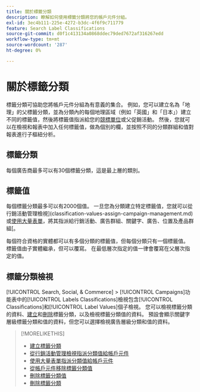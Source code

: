 ```yaml
---
title: 關於標籤分類
description: 瞭解如何使用標籤分類將您的帳戶元件分組。
exl-id: 3ec4b111-225e-4272-b3dc-4f6f9c711779
feature: Search Label Classifications
source-git-commit: d0f1c413134a0868ddec79ded7672af316267edd
workflow-type: tm+mt
source-wordcount: '287'
ht-degree: 0%

---
```


# 關於標籤分類

標籤分類可協助您將帳戶元件分組為有意義的集合。 例如，您可以建立名為「地理」的父標籤分類，並為分類內的每個地理區域（例如「英國」和「日本」）建立不同的標籤值，然後將標籤值指派給您的[競標單位](/help/search-social-commerce/glossary.md#a-b)或父促銷活動。 然後，您就可以在檢視和報表中加入任何標籤值，做為個別的欄，並按照不同的分類群組和值對報表進行子樞紐分析。

## 標籤分類

每個廣告商最多可以有30個標籤分類，這是最上層的類別。

## 標籤值

每個標籤分類最多可以有2000個值。 一旦您為分類建立特定標籤值，您就可以從行銷活動管理檢視](classification-values-assign-campaign-management.md)或[使用大量表單](classification-values-assign-bulksheets.md)，將其指派給行銷活動、廣告群組、關鍵字、廣告、位置及產品群組[。

每個符合資格的實體都可以有多個分類的標籤值，但每個分類只有一個標籤值。 標籤值由子實體繼承，但可以覆寫。 在最低層次指定的值一律會覆寫在父層次指定的值。

## 標籤分類檢視

[!UICONTROL Search, Social, & Commerce] > [!UICONTROL Campaigns]功能表中的[!UICONTROL Labels Classifications]檢視包含[!UICONTROL Classifications]和[!UICONTROL Label Values]個子檢視。 您可以檢視標籤分類的資料、[建立](classification-create.md)和[刪除](classification-delete.md)標籤分類，以及檢視標籤分類值的資料。 預設會顯示關鍵字層級標籤分類和值的資料，但您可以選擇檢視廣告層級分類和值的資料。

>[!MORELIKETHIS]
>
>* [建立標籤分類](classification-create.md)
>* [從行銷活動管理檢視指派分類值給帳戶元件](classification-values-assign-campaign-management.md)
>* [使用大量表單指派分類值給帳戶元件](classification-values-assign-bulksheets.md)
>* [從帳戶元件移除標籤分類值](classification-values-remove.md)
>* [刪除標籤分類值](classification-values-delete.md)
>* [刪除標籤分類](classification-delete.md)
